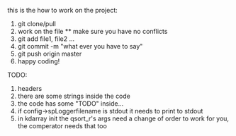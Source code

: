 this is the how to work on the project:

1. git clone/pull
2. work on the file
** make sure you have no conflicts
3. git add file1, file2 ...
4. git commit -m "what ever you have to say"
5. git push origin master
6. happy coding!


TODO:
1. headers
2. there are some strings inside the code
3. the code has some "TODO" inside...
4. if config->spLoggerfilename is stdout it needs to print to stdout  
5. in kdarray init the qsort_r's args need a change of order to work for you, the comperator needs that too
